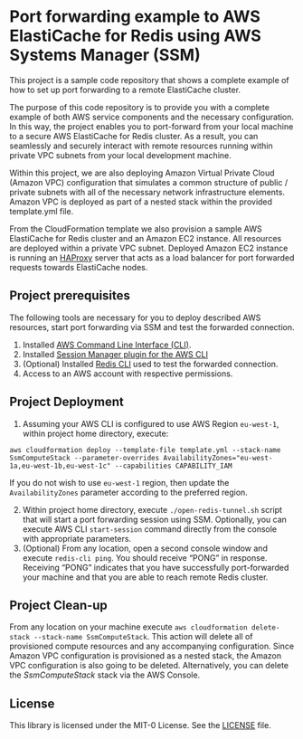 # Port forwarding example to AWS ElastiCache for Redis using AWS Systems Manager (SSM)

This project is a sample code repository that shows a complete example of how to set up port forwarding to a remote ElastiCache cluster.

The purpose of this code repository is to provide you with a complete example of both AWS service components and the necessary configuration. In this way, the project enables you to port-forward from your local machine to a secure AWS ElastiCache for Redis cluster. As a result, you can seamlessly and securely interact with remote resources running within private VPC subnets from your local development machine.

Within this project, we are also deploying Amazon Virtual Private Cloud (Amazon VPC) configuration that simulates a common structure of public / private subnets with all of the necessary network infrastructure elements. Amazon VPC is deployed as part of a nested stack within the provided template.yml file.

From the CloudFormation template we also provision a sample AWS ElastiCache for Redis cluster and an Amazon EC2 instance. All resources are deployed within a private VPC subnet. Deployed Amazon EC2 instance is running an [HAProxy](http://www.haproxy.org) server that acts as a load balancer for port forwarded requests towards ElastiCache nodes.

## Project prerequisites

The following tools are necessary for you to deploy described AWS resources, start port forwarding via SSM and test the forwarded connection.

1. Installed [AWS Command Line Interface (CLI)](https://docs.aws.amazon.com/cli/latest/userguide/cli-chap-welcome.html).
2. Installed [Session Manager plugin for the AWS CLI](https://docs.aws.amazon.com/systems-manager/latest/userguide/session-manager-working-with-install-plugin.html)
3. (Optional) Installed [Redis CLI](https://redis.io/topics/rediscli) used to test the forwarded connection.
4. Access to an AWS account with respective permissions.

## Project Deployment

1. Assuming your AWS CLI is configured to use AWS Region `eu-west-1`, within project home directory, execute: 

```
aws cloudformation deploy --template-file template.yml --stack-name SsmComputeStack --parameter-overrides AvailabilityZones="eu-west-1a,eu-west-1b,eu-west-1c" --capabilities CAPABILITY_IAM
```

If you do not wish to use `eu-west-1` region, then update the `AvailabilityZones` parameter according to the preferred region. 

2. Within project home directory, execute `./open-redis-tunnel.sh` script that will start a port forwarding session using SSM. Optionally, you can execute AWS CLI `start-session` command directly from the console with appropriate parameters.
3. (Optional) From any location, open a second console window and execute `redis-cli ping`. You should receive “PONG” in response. Receiving “PONG” indicates that you have successfully port-forwarded your machine and that you are able to reach remote Redis cluster.

## Project Clean-up

From any location on your machine execute `aws cloudformation delete-stack --stack-name SsmComputeStack`. This action will delete all of provisioned compute resources and any accompanying configuration. Since Amazon VPC configuration is provisioned as a nested stack, the Amazon VPC configuration is also going to be deleted. Alternatively, you can delete the _SsmComputeStack_ stack via the AWS Console.


## License

This library is licensed under the MIT-0 License. See the [LICENSE](./LICENCE) file.
